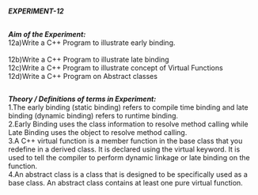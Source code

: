 #
**_EXPERIMENT-12_**
##
**_Aim of the Experiment:_**<br/>
12a)Write a C++  Program to illustrate early binding.<br/>  
12b)Write a C++  Program to illustrate late binding <br/>
12c)Write a C++  Program to illustrate  concept of Virtual Functions<br/>
12d)Write a C++  Program on Abstract classes 
##
**_Theory / Definitions of terms in Experiment:_**<br/>
1.The early binding (static binding) refers to compile time binding and late binding (dynamic binding) refers to runtime binding.<br/>
2.Early Binding uses the class information to resolve method calling while Late Binding uses the object to resolve method calling.<br/>
3.A C++ virtual function is a member function in the base class that you redefine in a derived class. It is declared using the virtual keyword. It is used to tell the compiler to perform dynamic linkage or late binding on the function.<br/>
4.An abstract class is a class that is designed to be specifically used as a base class. An abstract class contains at least one pure virtual function.<br/>

